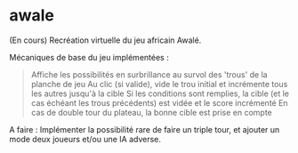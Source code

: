 # awale
(En cours) Recréation virtuelle du jeu africain Awalé.

Mécaniques de base du jeu implémentées : 
> Affiche les possibilités en surbrillance au survol des 'trous' de la planche de jeu
> Au clic (si valide), vide le trou initial et incrémente tous les autres jusqu'à la cible
> Si les conditions sont remplies, la cible (et le cas échéant les trous précédents) est vidée et le score incrémenté
> En cas de double tour du plateau, la bonne cible est prise en compte

A faire : Implémenter la possibilité rare de faire un triple tour, et ajouter un mode deux joueurs et/ou une IA adverse.
